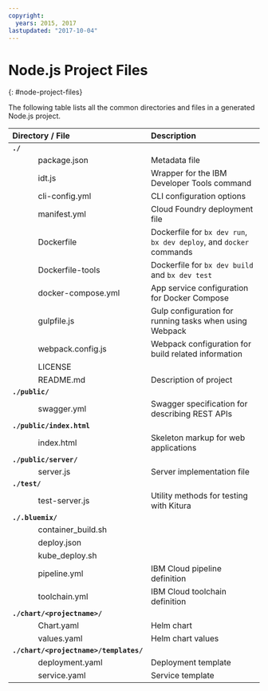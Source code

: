 ```yaml
---
copyright:
  years: 2015, 2017
lastupdated: "2017-10-04"
---
```

# Node.js Project Files
{: #node-project-files}

The following table lists all the common directories and files in a generated Node.js project.

| Directory / File                                     | Description                       |
|:------------------------------------------------|:------------------------------------------|
|<b>`./`</b>                                             |  |
|&nbsp;&nbsp;&nbsp;&nbsp;&nbsp;&nbsp;&nbsp;&nbsp;&nbsp;&nbsp;&nbsp;&nbsp;package.json | Metadata file |
|&nbsp;&nbsp;&nbsp;&nbsp;&nbsp;&nbsp;&nbsp;&nbsp;&nbsp;&nbsp;&nbsp;&nbsp;idt.js | Wrapper for the IBM Developer Tools command |
|&nbsp;&nbsp;&nbsp;&nbsp;&nbsp;&nbsp;&nbsp;&nbsp;&nbsp;&nbsp;&nbsp;&nbsp;cli-config.yml | CLI configuration options |
|&nbsp;&nbsp;&nbsp;&nbsp;&nbsp;&nbsp;&nbsp;&nbsp;&nbsp;&nbsp;&nbsp;&nbsp;manifest.yml | Cloud Foundry deployment file |
|&nbsp;&nbsp;&nbsp;&nbsp;&nbsp;&nbsp;&nbsp;&nbsp;&nbsp;&nbsp;&nbsp;&nbsp;Dockerfile | Dockerfile for `bx dev run`, `bx dev deploy`, and `docker` commands |
|&nbsp;&nbsp;&nbsp;&nbsp;&nbsp;&nbsp;&nbsp;&nbsp;&nbsp;&nbsp;&nbsp;&nbsp;Dockerfile-tools | Dockerfile for `bx dev build` and `bx dev test` |
|&nbsp;&nbsp;&nbsp;&nbsp;&nbsp;&nbsp;&nbsp;&nbsp;&nbsp;&nbsp;&nbsp;&nbsp;docker-compose.yml | App service configuration for Docker Compose |
|&nbsp;&nbsp;&nbsp;&nbsp;&nbsp;&nbsp;&nbsp;&nbsp;&nbsp;&nbsp;&nbsp;&nbsp;gulpfile.js | Gulp configuration for running tasks when using Webpack |
|&nbsp;&nbsp;&nbsp;&nbsp;&nbsp;&nbsp;&nbsp;&nbsp;&nbsp;&nbsp;&nbsp;&nbsp;webpack.config.js | Webpack configuration for build related information |
|&nbsp;&nbsp;&nbsp;&nbsp;&nbsp;&nbsp;&nbsp;&nbsp;&nbsp;&nbsp;&nbsp;&nbsp;LICENSE |  |
|&nbsp;&nbsp;&nbsp;&nbsp;&nbsp;&nbsp;&nbsp;&nbsp;&nbsp;&nbsp;&nbsp;&nbsp;README.md | Description of project |
|<b>`./public/`</b> |  |  |
|&nbsp;&nbsp;&nbsp;&nbsp;&nbsp;&nbsp;&nbsp;&nbsp;&nbsp;&nbsp;&nbsp;&nbsp;swagger.yml | Swagger specification for describing REST APIs |
|<b>`./public/index.html`</b> |  |  |
|&nbsp;&nbsp;&nbsp;&nbsp;&nbsp;&nbsp;&nbsp;&nbsp;&nbsp;&nbsp;&nbsp;&nbsp;index.html | Skeleton markup for web applications |
|<b>`./public/server/`</b> | |
|&nbsp;&nbsp;&nbsp;&nbsp;&nbsp;&nbsp;&nbsp;&nbsp;&nbsp;&nbsp;&nbsp;&nbsp;server.js | Server implementation file |
|<b>`./test/`</b> | |
|&nbsp;&nbsp;&nbsp;&nbsp;&nbsp;&nbsp;&nbsp;&nbsp;&nbsp;&nbsp;&nbsp;&nbsp;test-server.js | Utility methods for testing with Kitura |
|<b>`./.bluemix/`</b> | |
|&nbsp;&nbsp;&nbsp;&nbsp;&nbsp;&nbsp;&nbsp;&nbsp;&nbsp;&nbsp;&nbsp;&nbsp;container_build.sh | |
|&nbsp;&nbsp;&nbsp;&nbsp;&nbsp;&nbsp;&nbsp;&nbsp;&nbsp;&nbsp;&nbsp;&nbsp;deploy.json | |
|&nbsp;&nbsp;&nbsp;&nbsp;&nbsp;&nbsp;&nbsp;&nbsp;&nbsp;&nbsp;&nbsp;&nbsp;kube_deploy.sh | |
|&nbsp;&nbsp;&nbsp;&nbsp;&nbsp;&nbsp;&nbsp;&nbsp;&nbsp;&nbsp;&nbsp;&nbsp;pipeline.yml | IBM Cloud pipeline definition |
|&nbsp;&nbsp;&nbsp;&nbsp;&nbsp;&nbsp;&nbsp;&nbsp;&nbsp;&nbsp;&nbsp;&nbsp;toolchain.yml | IBM Cloud toolchain definition |
|<b>`./chart/<projectname>/`</b> | |
|&nbsp;&nbsp;&nbsp;&nbsp;&nbsp;&nbsp;&nbsp;&nbsp;&nbsp;&nbsp;&nbsp;&nbsp;Chart.yaml | Helm chart |
|&nbsp;&nbsp;&nbsp;&nbsp;&nbsp;&nbsp;&nbsp;&nbsp;&nbsp;&nbsp;&nbsp;&nbsp;values.yaml | Helm chart values |
|<b>`./chart/<projectname>/templates/`</b> | |
|&nbsp;&nbsp;&nbsp;&nbsp;&nbsp;&nbsp;&nbsp;&nbsp;&nbsp;&nbsp;&nbsp;&nbsp;deployment.yaml | Deployment template |
|&nbsp;&nbsp;&nbsp;&nbsp;&nbsp;&nbsp;&nbsp;&nbsp;&nbsp;&nbsp;&nbsp;&nbsp;service.yaml | Service template |

